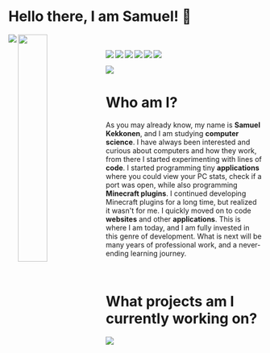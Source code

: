# Hello there, I am Samuel! 👋

<img align="left" src="https://github-readme-stats.vercel.app/api?username=sammekekko&show_icons=true&bg_color=DEG,696eff,f8acff&title_color=ffffff&text_color=ffffff&icon_color=ffffff&hide_border=true&include_all_commits=true">
<img align="left" width=34% src="https://github-readme-stats.vercel.app/api/top-langs/?username=sammekekko">

<p>&nbsp;&nbsp;&nbsp;&nbsp;&nbsp;&nbsp;&nbsp;&nbsp;</p>

<!-- Markdown badges !-->
<img align="left" src="https://img.shields.io/badge/Bitcoin-000?style=for-the-badge&logo=bitcoin&logoColor=white">
<img align="left" src="https://img.shields.io/badge/Ethereum-3C3C3D?style=for-the-badge&logo=Ethereum&logoColor=white">
<img align="left" src="https://img.shields.io/badge/mysql-%2300f.svg?style=for-the-badge&logo=mysql&logoColor=white">
<img align="left" src="https://img.shields.io/badge/javascript-%23323330.svg?style=for-the-badge&logo=javascript&logoColor=%23F7DF1E">
<img align="left" src="https://img.shields.io/badge/node.js-6DA55F?style=for-the-badge&logo=node.js&logoColor=white">
<img align="left" src="https://img.shields.io/badge/java-%23ED8B00.svg?style=for-the-badge&logo=java&logoColor=white">
<p>&nbsp;</p>
<img align="left" src="https://img.shields.io/badge/python-3670A0?style=for-the-badge&logo=python&logoColor=ffdd54">

<!-- Self Biography !-->
<p>&nbsp;</p>

# Who am I?
As you may already know, my name is <strong>Samuel Kekkonen</strong>, and I am studying <strong>computer science</strong>. I have always been interested and curious about computers and how they work, from there I started experimenting with lines of <strong>code</strong>. I started programming tiny <strong>applications</strong> where you could view your PC stats, check if a port was open, while also programming <strong>Minecraft plugins</strong>. I continued developing Minecraft plugins for a long time, but realized it wasn't for me. I quickly moved on to code <strong>websites</strong> and other <strong>applications</strong>. This is where I am today, and I am fully invested in this genre of development. What is next will be many years of professional work, and a never-ending learning journey. 

<p>&nbsp;</p>

# What projects am I currently working on?

<img src= "https://github-readme-stats.vercel.app/api/pin/?username=sammekekko&repo=discord-bot-testing">


<!--
**sammekekko/sammekekko** is a ✨ _special_ ✨ repository because its `README.md` (this file) appears on your GitHub profile.

Here are some ideas to get you started:

- 🔭 I’m currently working on ...
- 🌱 I’m currently learning ...
- 👯 I’m looking to collaborate on ...
- 🤔 I’m looking for help with ...
- 💬 Ask me about ...
- 📫 How to reach me: ...
- 😄 Pronouns: ...
- ⚡ Fun fact: ...
-->
